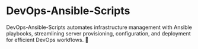 # DevOps-Ansible-Scripts
DevOps-Ansible-Scripts automates infrastructure management with Ansible playbooks, streamlining server provisioning, configuration, and deployment for efficient DevOps workflows. 🚀
